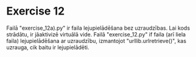 # Exercise 12
Failā "exercise_12a).py" ir faila lejupielādēšana bez uzraudzības. Lai kods strādātu, ir jāaktivizē virtuālā vide.
Failā "exercise_12.py" if faila (arī liela faila) lejupielādēšana ar uzraudzību, izmantojot "urllib.urlretrieve()", kas uzrauga, cik baitu ir lejupielādēti.
